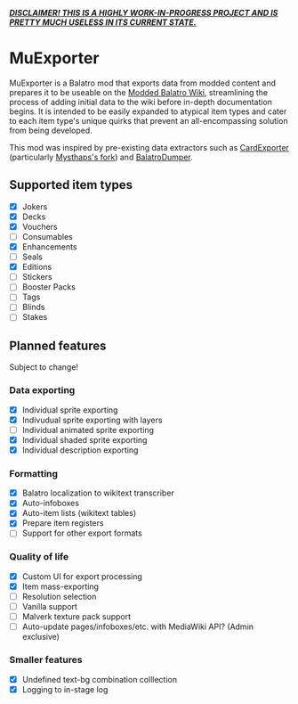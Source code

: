 ***<u>DISCLAIMER! THIS IS A HIGHLY WORK-IN-PROGRESS PROJECT AND IS PRETTY MUCH USELESS IN ITS CURRENT STATE.</u>***
# MuExporter
MuExporter is a Balatro mod that exports data from modded content and prepares it to be useable on the [Modded Balatro Wiki](//balatromods.miraheze.org), streamlining the process of adding initial data to the wiki before in-depth documentation begins. It is intended to be easily expanded to atypical item types and cater to each item type's unique quirks that prevent an all-encompassing solution from being developed.

This mod was inspired by pre-existing data extractors such as [CardExporter](//github.com/lshtech/CardExporter) (particularly [Mysthaps's fork](//github.com/Mysthaps/CardExporter)) and [BalatroDumper](//github.com/BakersDozenBagels/BalatroDumper).

## Supported item types
- [X] Jokers
- [X] Decks
- [X] Vouchers
- [ ] Consumables
- [X] Enhancements
- [ ] Seals
- [X] Editions
- [ ] Stickers
- [ ] Booster Packs
- [ ] Tags
- [ ] Blinds
- [ ] Stakes

## Planned features
Subject to change!

### Data exporting
- [X] Individual sprite exporting 
- [X] Indivudual sprite exporting with layers
- [ ] Individual animated sprite exporting
- [X] Individual shaded sprite exporting
- [X] Individual description exporting
### Formatting
- [X] Balatro localization to wikitext transcriber
- [X] Auto-infoboxes
- [X] Auto-item lists (wikitext tables)
- [X] Prepare item registers
- [ ] Support for other export formats
### Quality of life
- [X] Custom UI for export processing
- [X] Item mass-exporting
- [ ] Resolution selection
- [ ] Vanilla support
- [ ] Malverk texture pack support
- [ ] Auto-update pages/infoboxes/etc. with MediaWiki API? (Admin exclusive)
### Smaller features
- [X] Undefined text-bg combination colllection
- [X] Logging to in-stage log